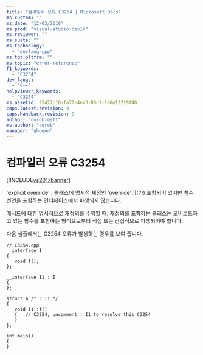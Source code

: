```yaml
---
title: "컴파일러 오류 C3254 | Microsoft Docs"
ms.custom: ""
ms.date: "12/03/2016"
ms.prod: "visual-studio-dev14"
ms.reviewer: ""
ms.suite: ""
ms.technology: 
  - "devlang-cpp"
ms.tgt_pltfrm: ""
ms.topic: "error-reference"
f1_keywords: 
  - "C3254"
dev_langs: 
  - "C++"
helpviewer_keywords: 
  - "C3254"
ms.assetid: 93427b10-fa72-4e43-80d1-1a6e122f9f40
caps.latest.revision: 9
caps.handback.revision: 9
author: "corob-msft"
ms.author: "corob"
manager: "ghogen"
---
```

# 컴파일러 오류 C3254
[!INCLUDE[vs2017banner](../../assembler/inline/includes/vs2017banner.md)]

'explicit override' : 클래스에 명시적 재정의 'override'이\(가\) 포함되어 있지만 함수 선언을 포함하는 인터페이스에서 파생되지 않습니다.  
  
 메서드에 대한 [명시적으로 재정의](../../cpp/explicit-overrides-cpp.md)를 수행할 때, 재정의를 포함하는 클래스는 오버로드하고 있는 함수를 포함하는 형식으로부터 직접 또는 간접적으로 파생되어야 합니다.  
  
 다음 샘플에서는 C3254 오류가 발생하는 경우를 보여 줍니다.  
  
```  
// C3254.cpp  
__interface I  
{  
   void f();  
};  
  
__interface I1 : I  
{  
};  
  
struct A /* : I1 */  
{  
   void I1::f()  
   {   // C3254, uncomment : I1 to resolve this C3254  
   }  
};  
  
int main()  
{  
}  
```